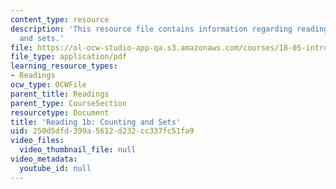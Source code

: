 ```yaml
---
content_type: resource
description: 'This resource file contains information regarding reading 1b: counting
  and sets.'
file: https://ol-ocw-studio-app-qa.s3.amazonaws.com/courses/18-05-introduction-to-probability-and-statistics-spring-2014/250d5dfd399a5612d232cc337fc51fa9_MIT18_05S14_Reading1b.pdf
file_type: application/pdf
learning_resource_types:
- Readings
ocw_type: OCWFile
parent_title: Readings
parent_type: CourseSection
resourcetype: Document
title: 'Reading 1b: Counting and Sets'
uid: 250d5dfd-399a-5612-d232-cc337fc51fa9
video_files:
  video_thumbnail_file: null
video_metadata:
  youtube_id: null
---
```

